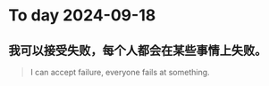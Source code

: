 
# To day 2024-09-18


## 我可以接受失败，每个人都会在某些事情上失败。
> I can accept failure, everyone fails at something.

    